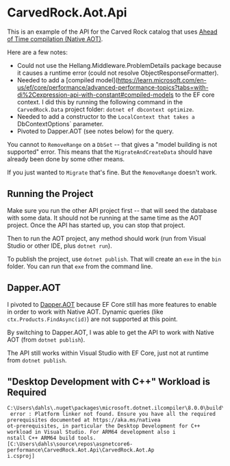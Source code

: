 # CarvedRock.Aot.Api

This is an example of the API for the Carved Rock catalog that uses
[Ahead of Time compilation (Native AOT)](https://learn.microsoft.com/en-us/aspnet/core/fundamentals/native-aot?view=aspnetcore-8.0).

Here are a few notes:

- Could not use the Hellang.Middleware.ProblemDetails package because it causes a runtime
error (could not resolve ObjectResponseFormatter).
- Needed to add a [compiled model](https://learn.microsoft.com/en-us/ef/core/performance/advanced-performance-topics?tabs=with-di%2Cexpression-api-with-constant#compiled-models
to the EF core context. I did this by running the following command in the `CarvedRock.Data` project folder:
`dotnet ef dbcontext optimize`.
- Needed to add a constructor to the `LocalContext that takes a `DbContextOptions` parameter.
- Pivoted to Dapper.AOT (see notes below) for the query.

You cannot to `RemoveRange` on a `DbSet` -- that gives a "model building is not supported" error.
This means that the `MigrateAndCreateData` should have already been done by some other means.

If you just wanted to `Migrate` that's fine.  But the `RemoveRange` doesn't work.

## Running the Project

Make sure you run the other API project first -- that will seed the database with some data.  It should not be running
at the same time as the AOT project.  Once the API has started up, you can stop that project.

Then to run the AOT project, any method should work (run from Visual Studio or other IDE, plus `dotnet run`).

To publish the project, use `dotnet publish`.  That will create an `exe` in the `bin` folder.  You can run that
`exe` from the command line.

## Dapper.AOT

I pivoted to [Dapper.AOT](https://aot.dapperlib.dev/gettingstarted) because EF Core still has more features to enable in order to
work with Native AOT. Dynamic queries (like `ctx.Products.FindAsync(id)`) are not supported at this point.

By switching to Dapper.AOT, I was able to get the API to work with Native AOT (from `dotnet publish`).
  
The API still works within Visual Studio with EF Core, just not at runtime from `dotnet publish`.

## "Desktop Development with C++" Workload is Required

```
C:\Users\dahls\.nuget\packages\microsoft.dotnet.ilcompiler\8.0.0\build\Microsoft.NETCore.Native.Windows.targets(123,5):
 error : Platform linker not found. Ensure you have all the required prerequisites documented at https://aka.ms/nativea
ot-prerequisites, in particular the Desktop Development for C++ workload in Visual Studio. For ARM64 development also i
nstall C++ ARM64 build tools. [C:\Users\dahls\source\repos\aspnetcore6-performance\CarvedRock.Aot.Api\CarvedRock.Aot.Ap
i.csproj]
```